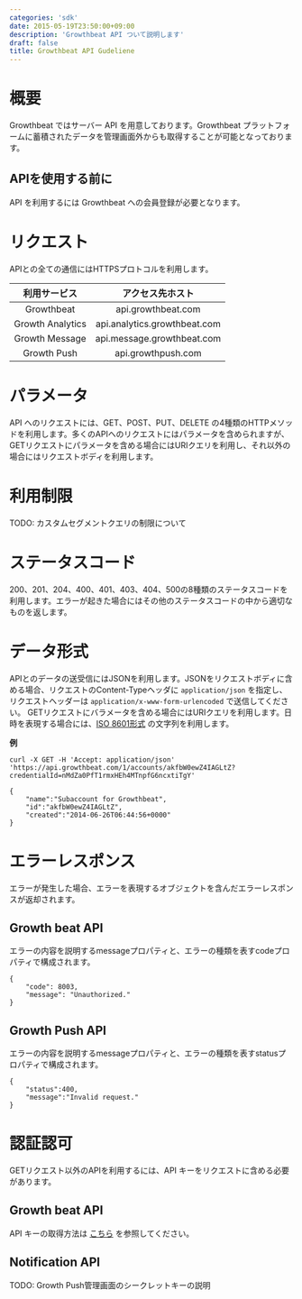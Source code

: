 ```yaml
---
categories: 'sdk'
date: 2015-05-19T23:50:00+09:00
description: 'Growthbeat API ついて説明します'
draft: false
title: Growthbeat API Gudeliene
---
```


# 概要

Growthbeat ではサーバー API を用意しております。Growthbeat プラットフォームに蓄積されたデータを管理画面外からも取得することが可能となっております。

## APIを使用する前に

API を利用するには Growthbeat への会員登録が必要となります。

# リクエスト

APIとの全ての通信にはHTTPSプロトコルを利用します。

|利用サービス|アクセス先ホスト|
|:---:|:---:|
|Growthbeat|api.growthbeat.com|
|Growth Analytics|api.analytics.growthbeat.com|
|Growth Message|api.message.growthbeat.com|
|Growth Push|api.growthpush.com|

# パラメータ
API へのリクエストには、GET、POST、PUT、DELETE の4種類のHTTPメソッドを利用します。多くのAPIへのリクエストにはパラメータを含められますが、GETリクエストにパラメータを含める場合にはURIクエリを利用し、それ以外の場合にはリクエストボディを利用します。

# 利用制限
TODO: カスタムセグメントクエリの制限について

# ステータスコード
200、201、204、400、401、403、404、500の8種類のステータスコードを利用します。エラーが起きた場合にはその他のステータスコードの中から適切なものを返します。

# データ形式
APIとのデータの送受信にはJSONを利用します。JSONをリクエストボディに含める場合、リクエストのContent-Typeヘッダに `application/json` を指定し、リクエストヘッダーは `application/x-www-form-urlencoded` で送信してください。
GETリクエストにバラメータを含める場合にはURIクエリを利用します。日時を表現する場合には、[ISO 8601形式](https://ja.wikipedia.org/wiki/ISO_8601) の文字列を利用します。


**例**

```
curl -X GET -H 'Accept: application/json' 'https://api.growthbeat.com/1/accounts/akfbW0ewZ4IAGLtZ?credentialId=nMdZa0PfT1rmxHEh4MTnpfG6ncxtiTgY'
```

```
{
    "name":"Subaccount for Growthbeat",
    "id":"akfbW0ewZ4IAGLtZ",
    "created":"2014-06-26T06:44:56+0000"
}
```

# エラーレスポンス

エラーが発生した場合、エラーを表現するオブジェクトを含んだエラーレスポンスが返却されます。

## Growth beat API

エラーの内容を説明するmessageプロパティと、エラーの種類を表すcodeプロパティで構成されます。

```
{
    "code": 8003,
    "message": "Unauthorized."
}
```

## Growth Push API

エラーの内容を説明するmessageプロパティと、エラーの種類を表すstatusプロパティで構成されます。

```
{
	"status":400,
	"message":"Invalid request."
}
```

# 認証認可

GETリクエスト以外のAPIを利用するには、API キーをリクエストに含める必要があります。

## Growth beat API

API キーの取得方法は [こちら](http://support.growthbeat.com/manual/growthbeat/#apiキーの確認) を参照してください。


## Notification API

TODO: Growth Push管理画面のシークレットキーの説明
